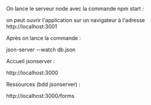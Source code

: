 On lance le serveur node avec la commande npm start : 

on peut ouvrir l'application sur un navigateur à l'adresse http://localhost:3001

Après on lance la commande :

json-server --watch db.json

Accueil jsonserver : 

http://localhost:3000

Ressources (bdd jsonserver) :

http://localhost:3000/forms